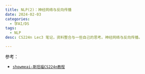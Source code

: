 ```yaml
---
title: NLP(2)：神经网络与反向传播
date: 2024-02-03
categories:
  - 学AI/DS
tags:
  - NLP
desc: CS224n Lec3 笔记，资料整合与一些自己的思考。神经网络与反向传播。

---
```

参考：
- <a href="https://www.showmeai.tech/tutorials/36">`showmeai-斯坦福CS224n教程`</a>